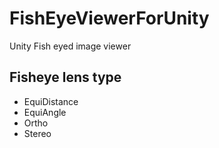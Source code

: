 # FishEyeViewerForUnity

Unity Fish eyed image viewer

## Fisheye lens type
- EquiDistance
- EquiAngle
- Ortho
- Stereo
